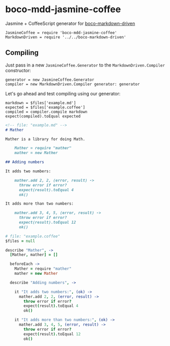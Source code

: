 # boco-mdd-jasmine-coffee

Jasmine + CoffeeScript generator for [boco-markdown-driven]

    JasmineCoffee = require 'boco-mdd-jasmine-coffee'
    MarkdownDriven = require '../../boco-markdown-driven'

## Compiling

Just pass in a new `JasmineCoffee.Generator` to the `MarkdownDriven.Compiler` constructor:

    generator = new JasmineCoffee.Generator
    compiler = new MarkdownDriven.Compiler generator: generator

Let's go ahead and test compiling using our generator:

    markdown = $files['example.md']
    expected = $files['example.coffee']
    compiled = compiler.compile markdown
    expect(compiled).toEqual expected

```markdown
<!-- file: "example.md" -->
# Mather

Mather is a library for doing Math.

    Mather = require "mather"
    mather = new Mather

## Adding numbers

It adds two numbers:

    mather.add 2, 2, (error, result) ->
      throw error if error?
      expect(result).toEqual 4
      ok()

It adds more than two numbers:

    mather.add 3, 4, 5, (error, result) ->
      throw error if error?
      expect(result).toEqual 12
      ok()
```

```coffee
# file: "example.coffee"
$files = null

describe "Mather", ->
  [Mather, mather] = []

  beforeEach ->
    Mather = require "mather"
    mather = new Mather

  describe "Adding numbers", ->

    it "It adds two numbers:", (ok) ->
      mather.add 2, 2, (error, result) ->
        throw error if error?
        expect(result).toEqual 4
        ok()

    it "It adds more than two numbers:", (ok) ->
      mather.add 3, 4, 5, (error, result) ->
        throw error if error?
        expect(result).toEqual 12
        ok()
```

[boco-markdown-driven]: "https://github.com/bocodigitalmedia/boco-markdown-driven"

